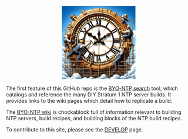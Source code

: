 <div style="text-align: center;">
  <img src="img/BYO-NTP-logo.jpeg" alt="BYO-NTP logo" width="200"/>
</div>

The first feature of this GitHub repo is the [BYO-NTP search](https://byo-ntp.github.io/recipes/) tool, which catalogs and reference the many DIY Stratum 1 NTP server builds. It provides links to the wiki pages which detail how to replicate a build.

The [BYO-NTP wiki](https://github.com/BYO-NTP/recipes/wiki) is chockablock full of information relevant to building NTP servers, build recipes, and building blocks of the NTP build recipes.

To contribute to this site, please see the [DEVELOP](DEVELOP.md) page.

